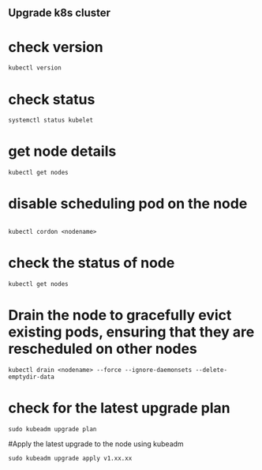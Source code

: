 ## Upgrade k8s cluster

# check version

```
kubectl version

```
# check status

```
systemctl status kubelet

```
# get node details

```
kubectl get nodes

```
# disable scheduling pod on the node

```

kubectl cordon <nodename>

```
# check the status of node

```
kubectl get nodes

```
# Drain the node to gracefully evict existing pods, ensuring that they are rescheduled on other nodes

```
kubectl drain <nodename> --force --ignore-daemonsets --delete-emptydir-data

```

# check for the latest upgrade plan

```
sudo kubeadm upgrade plan
```
#Apply the latest upgrade to the node using kubeadm

```
sudo kubeadm upgrade apply v1.xx.xx

```
